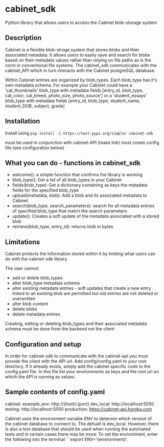 # cabinet_sdk
Python library that allows users to access the Cabinet blob-storage system 

## Description 
Cabinet is a flexible blob-stroge system that stores blobs and thier associated metadata. It allows users to easily save and search for blobs based on their metadata values rather than relying on file paths as is the norm in conventional file systems. The cabinet_sdk communicates with the cabinet_API which in turn interacts with the Cabinet postgreSQL database. 

Within Cabinet entries are organized by blob_types. Each blob_type has it's own metadata schema. For example your Cabinet could have a 'cat_thumbnails' blob_type with metadata fields [entry_id, blob_type, cat_color, cat_breed, photo_size, photo_source'] or a 'student_essays' blob_type with metadata fields [entry_id, blob_type, student_name, student_DOB, subject, grade]


## Installation 

Install using ```pip install -i https://test.pypi.org/simple/ cabinet-sdk``` 

must be used in conjunction with cabinet-API (make link)
must create config file (see configuration below)

## What you can do - functions in cabinet_sdk
* welcome(): a simple function that confirms the library is working
* blob_type(): Get a list of all blob_types in your Cabinet 
* fields(blob_type): Get a dictionary containing as keys the metadata fields for the specified blob_type
* upload(metadata, blob): Add a blob and its associated metadata to Cabinet 
* search(blob_type, search_parameters): search for all metadata entries of specified blob_type that match the search parameters 
* update(): Creates a soft update of the metadata associated with a stored blob
* retrieve(blob_type, entry_id): returns blob in bytes 

## Limitations 
Cabinet protects the information stored within it by limiting what users can do with the cabinet-sdk library. 

The user cannot: 
* add or delete blob_types
* alter blob_type metadata schema 
* alter existing metadata entries - soft updates that create a new entry linked to an existing blob are permitted but old entries are not deleted or overwritten 
* alter blob content
* delete blobs 
* delete metadata entries

Creating, editing or deleting blob_types and their associated metadata schema must be done from the backend not the client 

## Configuration and setup
In order for cabinet-sdk to communicate with the cabinet-api you must provide the client with the API url. Add config/config.yaml to your root directory. If it already exists, simply add the cabinet specific code to the config.yaml file. In this file list your environments as keys and the root url on which the API is running as values. 

Sample contents of config.yaml 
---
cabinet:
    example_env: http://{host}:{port} 
    dev_local: http://localhost:5050
    testing: http://localhost:5050
    production: https://cabinet-api.horoku.com
    
Cabinet uses the environment variable ENV to determin which version of the cabinet database to connect to. The defualt is dev_local. However, there is also a test database that should be used when running the automated tests and in certain cases there may be more. To set the environment, enter the following into the terminal ```export ENV='{environment}'.




